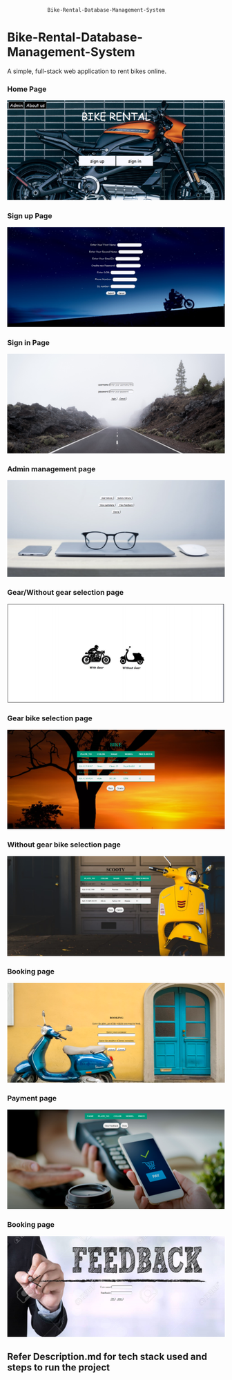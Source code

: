                  Bike-Rental-Database-Management-System

# Bike-Rental-Database-Management-System
A simple, full-stack web application to rent bikes online.

### Home Page
![main_page](snapshot/main_page.PNG "First page displayed upon visiting localhost")

### Sign up Page
![sign_up](snapshot/sign_up.PNG "Sign up page")

### Sign in Page
![sign_in](snapshot/sign_in.PNG "Sign in page")

### Admin management page
![admin_mangement](snapshot/Admin_management.PNG "Admin")

### Gear/Without gear selection page
![selection](snapshot/selection.png "Selection page")

### Gear bike selection page
![gear](snapshot/gear.PNG "Gear bike selection page")

### Without gear bike selection page
![without_gear](snapshot/without_gear.PNG "Without Gear bike selection page")

### Booking page 
![booking](snapshot/booking.PNG "Booking page")

### Payment page
![payment](snapshot/payment.PNG "payment page")

### Booking page 
![feedback](snapshot/feedback.PNG "Rating page")


## Refer Description.md for tech stack used and steps to run the project  
